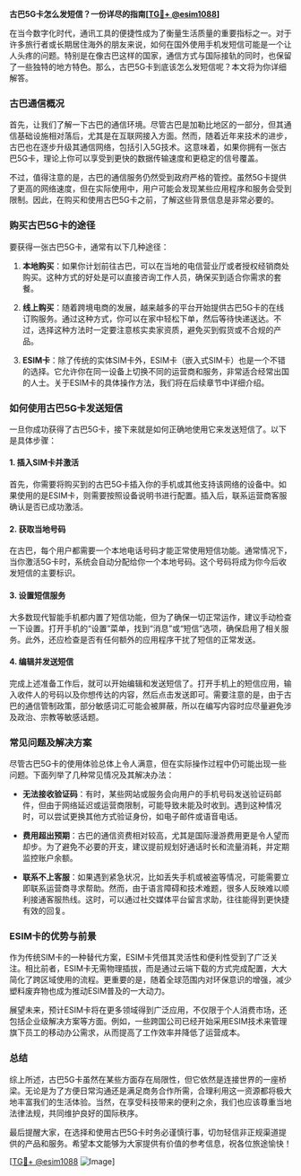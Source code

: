 **古巴5G卡怎么发短信？一份详尽的指南[[TG💪+ @esim1088](https://t.me/s/esim1088)]**

在当今数字化时代，通讯工具的便捷性成为了衡量生活质量的重要指标之一。对于许多旅行者或长期居住海外的朋友来说，如何在国外使用手机发短信可能是一个让人头疼的问题。特别是在像古巴这样的国家，通信方式与国际接轨的同时，也保留了一些独特的地方特色。那么，古巴5G卡到底该怎么发短信呢？本文将为你详细解答。

### 古巴通信概况

首先，让我们了解一下古巴的通信环境。尽管古巴是加勒比地区的一部分，但其通信基础设施相对落后，尤其是在互联网接入方面。然而，随着近年来技术的进步，古巴也在逐步升级其通信网络，包括引入5G技术。这意味着，如果你拥有一张古巴5G卡，理论上你可以享受到更快的数据传输速度和更稳定的信号覆盖。

不过，值得注意的是，古巴的通信服务仍然受到政府严格的管控。虽然5G卡提供了更高的网络速度，但在实际使用中，用户可能会发现某些应用程序和服务会受到限制。因此，在购买和使用古巴5G卡之前，了解这些背景信息是非常必要的。

### 购买古巴5G卡的途径

要获得一张古巴5G卡，通常有以下几种途径：

1. **本地购买**：如果你计划前往古巴，可以在当地的电信营业厅或者授权经销商处购买。这种方式的好处是可以直接咨询工作人员，确保买到适合你需求的套餐。

2. **线上购买**：随着跨境电商的发展，越来越多的平台开始提供古巴5G卡的在线订购服务。通过这种方式，你可以在家中轻松下单，然后等待快递送达。不过，选择这种方法时一定要注意核实卖家资质，避免买到假货或不合规的产品。

3. **ESIM卡**：除了传统的实体SIM卡外，ESIM卡（嵌入式SIM卡）也是一个不错的选择。它允许你在同一设备上切换不同的运营商和服务，非常适合经常出国的人士。关于ESIM卡的具体操作方法，我们将在后续章节中详细介绍。

### 如何使用古巴5G卡发送短信

一旦你成功获得了古巴5G卡，接下来就是如何正确地使用它来发送短信了。以下是具体步骤：

#### 1. 插入SIM卡并激活
首先，你需要将购买到的古巴5G卡插入你的手机或其他支持该网络的设备中。如果使用的是ESIM卡，则需要按照设备说明书进行配置。插入后，联系运营商客服确认是否已成功激活。

#### 2. 获取当地号码
在古巴，每个用户都需要一个本地电话号码才能正常使用短信功能。通常情况下，当你激活5G卡时，系统会自动分配给你一个本地号码。这个号码将成为你今后收发短信的主要标识。

#### 3. 设置短信服务
大多数现代智能手机都内置了短信功能，但为了确保一切正常运作，建议手动检查一下设置。打开手机的“设置”菜单，找到“消息”或“短信”选项，确保启用了相关服务。此外，还应检查是否有任何额外的应用程序干扰了短信的正常发送。

#### 4. 编辑并发送短信
完成上述准备工作后，就可以开始编辑和发送短信了。打开手机上的短信应用，输入收件人的号码以及你想传达的内容，然后点击发送即可。需要注意的是，由于古巴的通信管制政策，部分敏感词汇可能会被屏蔽，所以在编写内容时应尽量避免涉及政治、宗教等敏感话题。

### 常见问题及解决方案

尽管古巴5G卡的使用体验总体上令人满意，但在实际操作过程中仍可能出现一些问题。下面列举了几种常见情况及其解决办法：

- **无法接收验证码**：有时，某些网站或服务会向用户的手机号码发送验证码邮件，但由于网络延迟或运营商限制，可能导致未能及时收到。遇到这种情况时，可以尝试更换其他方式验证身份，如电子邮件或语音电话。

- **费用超出预期**：古巴的通信资费相对较高，尤其是国际漫游费用更是令人望而却步。为了避免不必要的开支，建议提前规划好通话时长和流量消耗，并定期监控账户余额。

- **联系不上客服**：如果遇到紧急状况，比如丢失手机或被盗等情况，可能需要立即联系运营商寻求帮助。然而，由于语言障碍和技术难题，很多人反映难以顺利接通客服热线。这时，可以通过社交媒体平台留言求助，往往能得到更快捷有效的回复。

### ESIM卡的优势与前景

作为传统SIM卡的一种替代方案，ESIM卡凭借其灵活性和便利性受到了广泛关注。相比前者，ESIM卡无需物理插拔，而是通过云端下载的方式完成配置，大大简化了跨区域使用的流程。更重要的是，随着全球范围内对环保意识的增强，减少塑料废弃物也成为推动ESIM普及的一大动力。

展望未来，预计ESIM卡将在更多领域得到广泛应用，不仅限于个人消费市场，还包括企业级解决方案等方面。例如，一些跨国公司已经开始采用ESIM技术来管理旗下员工的移动办公需求，从而提高了工作效率并降低了运营成本。

### 总结

综上所述，古巴5G卡虽然在某些方面存在局限性，但它依然是连接世界的一座桥梁。无论是为了方便日常沟通还是满足商务合作所需，合理利用这一资源都将极大地丰富我们的生活体验。当然，在享受科技带来的便利之余，我们也应该尊重当地法律法规，共同维护良好的国际秩序。

最后提醒大家，在选择和使用古巴5G卡时务必谨慎行事，切勿轻信非正规渠道提供的产品和服务。希望本文能够为大家提供有价值的参考信息，祝各位旅途愉快！

[[TG💪+ @esim1088](https://t.me/s/esim1088) ![Image](https://i.postimg.cc/4NQfJmqS/Snipaste-2025-05-13-00-14-12.png)]